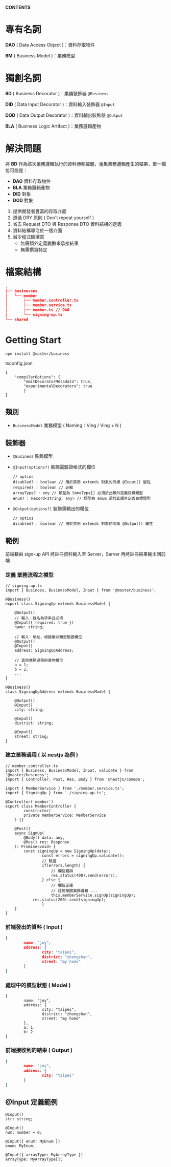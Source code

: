 **CONTENTS**

# 專有名詞

**DAO** ( Data Access Object )：資料存取物件

**BM** ( Business Model )：業務模型

# 獨創名詞

**BD** ( Business Decorator )：業務裝飾器 `@Business`

**DID** ( Data Input Decorator )：資料輸入裝飾器 `@Input`

**DOD** ( Data Output Decorator )：資料輸出裝飾器 `@Output`

**BLA** ( Business Logic Artifact )：業務邏輯產物

# 解決問題

將 **BD** 作為該次業務邏輯執行的資料傳輸載體，蒐集業務邏輯產生的結果，單一欄位可能是：

- **DAO** 資料存取物件
- **BLA** 業務邏輯產物
- **DID** 對象
- **DOD** 對象
1. 提供開發者豐富的存取介面
2. 遵循 DRY 原則 ( Don't repeat yourself )
3. 省去 Request DTO 與 Response DTO 資料結構的定義
4. 資料結構專注於一個介面
5. 減少程式碼撰寫
    - 無需額外定義變數來承接結果
    - 無需撰寫特定

# 檔案結構

```json
.
├── businesses
│   └── member
│       ├── member.controller.ts
│       ├── member.service.ts
│       ├── member.ts // DAO
│       └── signing-up.ts
└── shared
```

# Getting Start

```basic
npm install @master/business
```

tsconfig.json

```tsx
{
    "compilerOptions": {
        "emitDecoratorMetadata": true,
        "experimentalDecorators": true
		}
}
```

## 類別

- `BusinessModel` 業務模型 ( Naming：Ving / Ving + N )

## 裝飾器

- `@Business` 裝飾模型
- `@Input(options?)` 裝飾需驗證格式的欄位

    ```tsx
    // optios
    disabled? : boolean // 用於禁用 extends 對象的同樣 @Input() 屬性
    required? : boolean // 必輸
    arrayType? : any // 類型為 SomeType[] 必須於此額外定義目標類型
    enum? : Record<string, any> // 類型為 enum 須於此額外定義目標類型
    ```

- `@Output(options?)` 裝飾需輸出的欄位

    ```tsx
    // optios
    disabled? : boolean // 用於禁用 extends 對象的同樣 @Output() 屬性
    ```

## 範例

前端藉由 sign-up API 將註冊資料輸入至 Server，Server 再將註冊結果輸出回前端

### 定義 業務流程之模型

```tsx
// signing-up.ts 
import { Business, BusinessModel, Input } from '@master/business';

@Business()
export class SigningUp extends BusinessModel {

	@Output()
	// 輸入：姓名為字串且必填
	@Input({ required: true })
	name: string;

	// 輸入：地址，根據巢狀類型驗證欄位
	@Output()
	@Input()
	address: SigningUpAddress;

	// 其他業務過程的產物欄位
	a = 1;
	b = 2;
	...
}

@Business()
class SigningUpAddress extends BusinessModel {
	
	@Output()
	@Input()
	city: string;

	@Input()
	district: string;
	
	@Input()
	street: string;
}
```

### 建立業務過程 ( 以 nestjs 為例 )

```tsx
// member.controller.ts
import { Business, BusinessModel, Input, validate } from '@master/business';
import { Controller, Post, Res, Body } from '@nestjs/common';

import { MemberService } from './member.service.ts';
import { SigningUp } from './signing-up.ts';

@Controller('member')
export class MemberController {
		constructor(
        private memberService: MemberService
    ) {}

    @Post()
    async SignUp(
        @Body() data: any,
        @Res() res: Response
    ): Promise<void> {
        const signingUp = new SigningUp(data);
				const errors = signingUp.validate();
				// 驗證
				if(errors.length) {
					// 欄位錯誤
					res.status(400).send(errors);
				} else {
					// 欄位正確
					// 註冊相關業務邏輯 ...
					this.memberService.signUp(signingUp);
	        res.status(200).send(signingUp);
				}
    }
}
```

### 前端發出的資料 ( Input )

```json
{
		name: "joy",
		address: {
				city: "taipei",
				district: "zhongshan",
				street: "my home"
		}
}
```

### 處理中的模型狀態 ( Model )

```tsx
{
		name: "joy",
		address: {
				city: "taipei",
				district: "zhongshan",
				street: "my home"
		},
		a: 1,
		b: 2
}
```

### 前端接收到的結果 ( Output )

```json
{
		name: "joy",
		address: {
				city: "taipei"
		}
}
```

## @Input 定義範例

```tsx
@Input()
str: string;

@Input()
num: number = 0;

@Input({ enum: MyEnum })
enum: MyEnum;

@Input({ arrayType: MyArrayType })
arrayType: MyArrayType[];
```